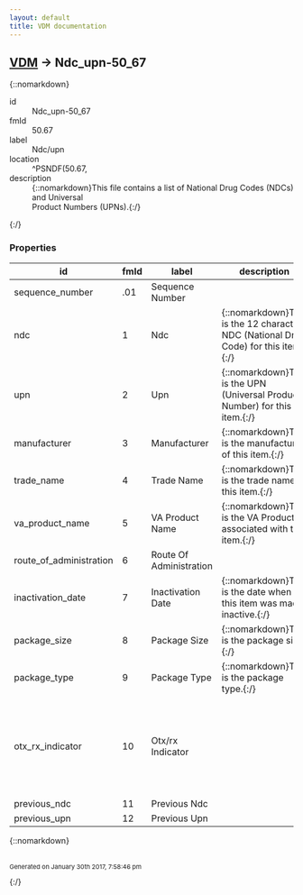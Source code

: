 ```yaml
---
layout: default
title: VDM documentation
---
```


## [VDM](TableOfContent.md) &#8594; Ndc_upn-50_67 

{::nomarkdown}<dl>
<dt>id</dt><dd>Ndc_upn-50_67</dd>
<dt>fmId</dt><dd>50.67</dd>
<dt>label</dt><dd>Ndc/upn</dd>
<dt>location</dt><dd>^PSNDF(50.67,</dd>
<dt>description</dt><dd>{::nomarkdown}This file contains a list of National Drug Codes (NDCs) and Universal<br/>Product Numbers (UPNs).{:/}</dd>
</dl>{:/}

### Properties

| id | fmId | label | description | datatype | location | attributes | range | 
| --- | --- | --- | --- | --- | --- | --- | --- | 
| sequence_number | .01 | Sequence Number |  | NUMERIC |  | REQUIRED |  | 
| ndc | 1 | Ndc | {::nomarkdown}This is the 12 character NDC (National Drug Code) for this item.{:/} | STRING |  | INDEXED |  | 
| upn | 2 | Upn | {::nomarkdown}This is the UPN (Universal Product Number) for this item.{:/} | STRING |  | INDEXED |  | 
| manufacturer | 3 | Manufacturer | {::nomarkdown}This is the manufacturer of this item.{:/} | POINTER |  |  | Drug_Manufacturer-55_95 | 
| trade_name | 4 | Trade Name | {::nomarkdown}This is the trade name of this item.{:/} | STRING |  | INDEXED |  | 
| va_product_name | 5 | VA Product Name | {::nomarkdown}This is the VA Product associated with this item.{:/} | POINTER |  |  | [VA_Product-50_68](VA_Product-50_68.md) | 
| route_of_administration | 6 | Route Of Administration |  | [STRING] |  |  |  | 
| inactivation_date | 7 | Inactivation Date | {::nomarkdown}This is the date when this item was made inactive.{:/} | DATE-TIME |  |  |  | 
| package_size | 8 | Package Size | {::nomarkdown}This is the package size.{:/} | POINTER |  |  | Package_Size-50_609 | 
| package_type | 9 | Package Type | {::nomarkdown}This is the package type.{:/} | POINTER |  |  | Package_Type-50_608 | 
| otx_rx_indicator | 10 | Otx/rx Indicator |  | ENUMERATION |  |  | {::nomarkdown}<dl><dt>O</dt><dd>Over the counter</dd><dt>R</dt><dd>Prescription</dd></dl>{:/} | 
| previous_ndc | 11 | Previous Ndc |  | [STRING] |  |  |  | 
| previous_upn | 12 | Previous Upn |  | [STRING] |  |  |  | 

{::nomarkdown} <br/><br/><p style="font-size: 11px">Generated on January 30th 2017, 7:58:46 pm</p>{:/}